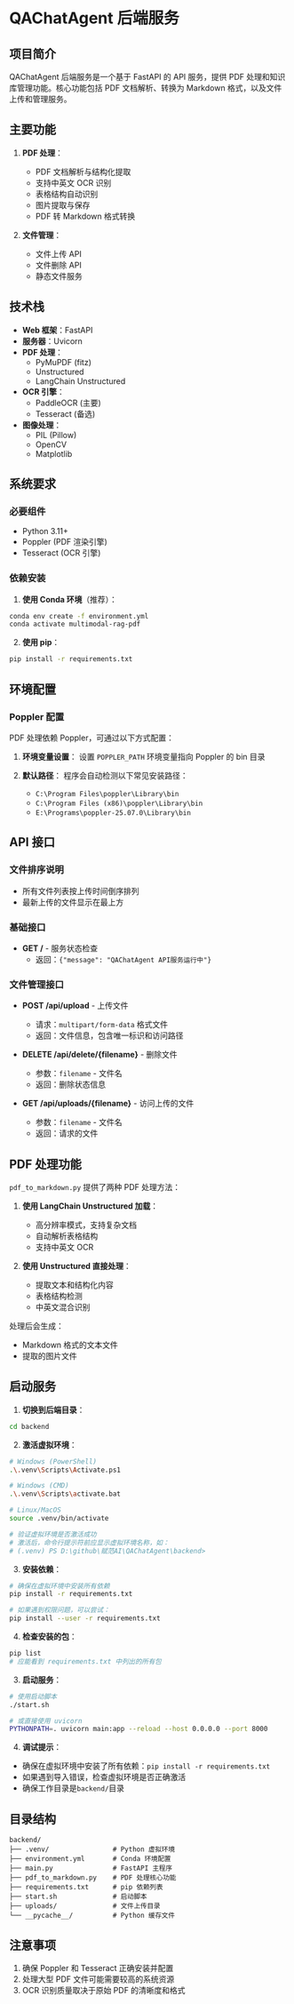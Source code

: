 # QAChatAgent 后端服务

## 项目简介

QAChatAgent 后端服务是一个基于 FastAPI 的 API 服务，提供 PDF 处理和知识库管理功能。核心功能包括 PDF 文档解析、转换为 Markdown 格式，以及文件上传和管理服务。

## 主要功能

1. **PDF 处理**：
   - PDF 文档解析与结构化提取
   - 支持中英文 OCR 识别
   - 表格结构自动识别
   - 图片提取与保存
   - PDF 转 Markdown 格式转换

2. **文件管理**：
   - 文件上传 API
   - 文件删除 API
   - 静态文件服务

## 技术栈

- **Web 框架**：FastAPI
- **服务器**：Uvicorn
- **PDF 处理**：
  - PyMuPDF (fitz)
  - Unstructured
  - LangChain Unstructured
- **OCR 引擎**：
  - PaddleOCR (主要)
  - Tesseract (备选)
- **图像处理**：
  - PIL (Pillow)
  - OpenCV
  - Matplotlib

## 系统要求

### 必要组件

- Python 3.11+
- Poppler (PDF 渲染引擎)
- Tesseract (OCR 引擎)

### 依赖安装

1. **使用 Conda 环境**（推荐）：

```bash
conda env create -f environment.yml
conda activate multimodal-rag-pdf
```

2. **使用 pip**：

```bash
pip install -r requirements.txt
```

## 环境配置

### Poppler 配置

PDF 处理依赖 Poppler，可通过以下方式配置：

1. **环境变量设置**：
   设置 `POPPLER_PATH` 环境变量指向 Poppler 的 bin 目录

2. **默认路径**：
   程序会自动检测以下常见安装路径：
   - `C:\Program Files\poppler\Library\bin`
   - `C:\Program Files (x86)\poppler\Library\bin`
   - `E:\Programs\poppler-25.07.0\Library\bin`

## API 接口

### 文件排序说明
- 所有文件列表按上传时间倒序排列
- 最新上传的文件显示在最上方

### 基础接口

- **GET /** - 服务状态检查
  - 返回：`{"message": "QAChatAgent API服务运行中"}`

### 文件管理接口

- **POST /api/upload** - 上传文件
  - 请求：`multipart/form-data` 格式文件
  - 返回：文件信息，包含唯一标识和访问路径

- **DELETE /api/delete/{filename}** - 删除文件
  - 参数：`filename` - 文件名
  - 返回：删除状态信息

- **GET /api/uploads/{filename}** - 访问上传的文件
  - 参数：`filename` - 文件名
  - 返回：请求的文件

## PDF 处理功能

`pdf_to_markdown.py` 提供了两种 PDF 处理方法：

1. **使用 LangChain Unstructured 加载**：
   - 高分辨率模式，支持复杂文档
   - 自动解析表格结构
   - 支持中英文 OCR

2. **使用 Unstructured 直接处理**：
   - 提取文本和结构化内容
   - 表格结构检测
   - 中英文混合识别

处理后会生成：
- Markdown 格式的文本文件
- 提取的图片文件

## 启动服务

1. **切换到后端目录**：
```bash
cd backend
```

2. **激活虚拟环境**：
```bash
# Windows (PowerShell)
.\.venv\Scripts\Activate.ps1

# Windows (CMD)
.\.venv\Scripts\activate.bat

# Linux/MacOS
source .venv/bin/activate

# 验证虚拟环境是否激活成功
# 激活后，命令行提示符前应显示虚拟环境名称，如：
# (.venv) PS D:\github\赋范AI\QAChatAgent\backend>
```

3. **安装依赖**：
```bash
# 确保在虚拟环境中安装所有依赖
pip install -r requirements.txt

# 如果遇到权限问题，可以尝试：
pip install --user -r requirements.txt
```

4. **检查安装的包**：
```bash
pip list
# 应能看到 requirements.txt 中列出的所有包
```

3. **启动服务**：
```bash
# 使用启动脚本
./start.sh

# 或直接使用 uvicorn
PYTHONPATH=. uvicorn main:app --reload --host 0.0.0.0 --port 8000
```

4. **调试提示**：
- 确保在虚拟环境中安装了所有依赖：`pip install -r requirements.txt`
- 如果遇到导入错误，检查虚拟环境是否正确激活
- 确保工作目录是`backend/`目录

## 目录结构

```
backend/
├── .venv/                # Python 虚拟环境
├── environment.yml       # Conda 环境配置
├── main.py               # FastAPI 主程序
├── pdf_to_markdown.py    # PDF 处理核心功能
├── requirements.txt      # pip 依赖列表
├── start.sh              # 启动脚本
├── uploads/              # 文件上传目录
└── __pycache__/          # Python 缓存文件
```

## 注意事项

1. 确保 Poppler 和 Tesseract 正确安装并配置
2. 处理大型 PDF 文件可能需要较高的系统资源
3. OCR 识别质量取决于原始 PDF 的清晰度和格式